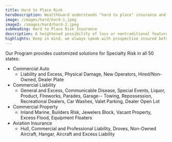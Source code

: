 ```yaml
---
title: Hard to Place Risk
heroDescription: WealthGuard understands "hard to place" insurance and supports our producers and insureds to get the reliable coverage for liability risk.
image: /images/hard/hard-1.jpeg
image2: /images/hard/hard-2.jpeg
subHeading: Hard to Place Risk Insurance
description: A heightened possibility of loss or nontraditional features will make finding coverage with an insurance carrier a challenge. WealthGuard understands "hard to place" insurance and supports our producers and insureds to get the reliable coverage for liability risk.
highlights: Keep in mind, we always speak with prospective insured before offering formal terms-- this is part of our partnership commitment.
---
```

<!-- Markdown generator - https://jaspervdj.be/lorem-markdownum/ -->

Our Program provides customized solutions for Specialty Risk in all 50 states:

- Commercial Auto
    - Liability and Excess, Physical Damage, New Operators, Hired/Non-Owned, Dealer Plate
- Commercial Liability
    - General and Excess, Communicable Disease, Special Events, Liquor, Product, FIreworks, Parades,
      Garage-- Towing, Repossession, Recreational Dealers, Car Washes, Valet Parking, Dealer Open Lot
- Commercial Property
    - Inland Marine, Builders RIsk, Jewelers Block, Vacant Property, Excess Flood, Equipment Floaters
- Aviation Insurance
    - Hull, Commercial and Professional Liability, Droves, Non-Owned Aircraft, Hangar, Aircraft and Excess Liability